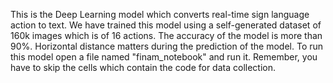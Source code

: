 This is the Deep Learning model which converts real-time sign language action to text. We have trained this model using a self-generated dataset of 160k images which is of 16 actions. The accuracy of the model is more than 90%. Horizontal distance matters during the prediction of the model.
To run this model open a file named "finam_notebook" and run it. Remember, you have to skip the cells which contain the code for data collection. 